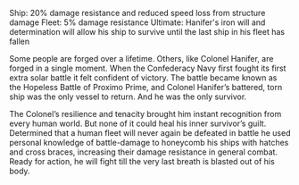 Ship: 20% damage resistance and reduced speed loss from structure damage
Fleet: 5% damage resistance
Ultimate: Hanifer's iron will and determination will allow his ship to survive until the last ship in his fleet has fallen

Some people are forged over a lifetime.  Others, like Colonel Hanifer, are forged in a single moment.  When the Confederacy Navy first fought its first extra solar battle it felt confident of victory.  The battle became known as the Hopeless Battle of Proximo Prime, and Colonel Hanifer’s battered, torn ship was the only vessel to return.  And he was the only survivor.

The Colonel’s resilience and tenacity brought him instant recognition from every human world.  But none of it could heal his inner survivor’s guilt.  Determined that a human fleet will never again be defeated in battle he used personal knowledge of battle-damage to honeycomb his ships with hatches and cross braces, increasing their damage resistance in general combat.  Ready for action, he will fight till the very last breath is blasted out of his body.